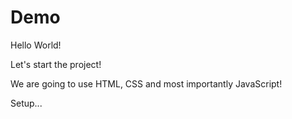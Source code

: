 # Demo

Hello World!

Let's start the project!

We are going to use HTML, CSS and most importantly JavaScript!

Setup...

